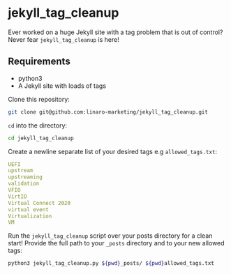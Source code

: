 # jekyll_tag_cleanup

Ever worked on a huge Jekyll site with a tag problem that is out of control? Never fear `jekyll_tag_cleanup` is here!

## Requirements

- python3
- A Jekyll site with loads of tags

Clone this repository:

```bash
git clone git@github.com:linaro-marketing/jekyll_tag_cleanup.git
```

`cd` into the directory:

```bash
cd jekyll_tag_cleanup
```

Create a newline separate list of your desired tags e.g `allowed_tags.txt`:

```yaml
UEFI
upstream
upstreaming
validation
VFIO
VirtIO
Virtual Connect 2020
virtual event
Virtualization
VM
```

Run the `jekyll_tag_cleanup` script over your posts directory for a clean start! Provide the full path to your `_posts` directory and to your new allowed tags:

```bash
python3 jekyll_tag_cleanup.py ${pwd}_posts/ ${pwd}allowed_tags.txt
```
